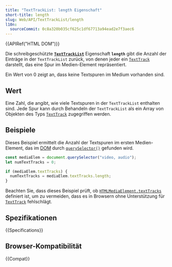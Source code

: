 ```yaml
---
title: "TextTrackList: length Eigenschaft"
short-title: length
slug: Web/API/TextTrackList/length
l10n:
  sourceCommit: 0c8a320b035cf625c1df67713a94ead2e7f3aec6
---
```


{{APIRef("HTML DOM")}}

Die schreibgeschützte **[`TextTrackList`](/de/docs/Web/API/TextTrackList)**
Eigenschaft **`length`** gibt die Anzahl der Einträge in der
`TextTrackList` zurück, von denen jeder ein [`TextTrack`](/de/docs/Web/API/TextTrack) darstellt, das eine Spur im Medien-Element repräsentiert.

Ein Wert von 0 zeigt an, dass keine Textspuren im Medium vorhanden sind.

## Wert

Eine Zahl, die angibt, wie viele Textspuren in der
`TextTrackList` enthalten sind. Jede Spur kann durch Behandeln der
`TextTrackList` als ein Array von Objekten des Typs [`TextTrack`](/de/docs/Web/API/TextTrack) zugegriffen werden.

## Beispiele

Dieses Beispiel ermittelt die Anzahl der Textspuren im ersten Medien-Element, das im
[DOM](/de/docs/Glossary/DOM) durch [`querySelector()`](/de/docs/Web/API/Document/querySelector) gefunden wird.

```js
const mediaElem = document.querySelector("video, audio");
let numTextTracks = 0;

if (mediaElem.textTracks) {
  numTextTracks = mediaElem.textTracks.length;
}
```

Beachten Sie, dass dieses Beispiel prüft, ob [`HTMLMediaElement.textTracks`](/de/docs/Web/API/HTMLMediaElement/textTracks) definiert ist, um zu vermeiden, dass es in Browsern ohne Unterstützung für [`TextTrack`](/de/docs/Web/API/TextTrack) fehlschlägt.

## Spezifikationen

{{Specifications}}

## Browser-Kompatibilität

{{Compat}}
